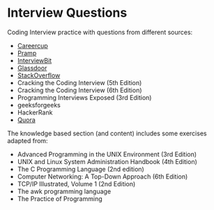 # Interview Questions

Coding Interview practice with questions from different sources:

* [Careercup](http://www.careercup.com)
* [Pramp](http://www.pramp.com)
* [InterviewBit](http://www.interviewbit.com/)
* [Glassdoor](http://www.glassdoor.com)
* [StackOverflow](http://www.stackoverflow.com)
* Cracking the Coding Interview (5th Edition)
* Cracking the Coding Interview (6th Edition)
* Programming Interviews Exposed (3rd Edition)
* geeksforgeeks
* HackerRank
* [Quora](http://www.quora.com)

The knowledge based section (and content) includes some exercises adapted from:

* Advanced Programming in the UNIX Environment (3rd Edition)
* UNIX and Linux System Administration Handbook (4th Edition)
* The C Programming Language (2nd edition)
* Computer Networking: A Top-Down Approach (6th Edition)
* TCP/IP Illustrated, Volume 1 (2nd Edition)
* The awk programming language
* The Practice of Programming
